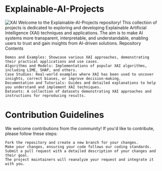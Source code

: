 # Explainable-AI-Projects

![XAI](https://www.datanami.com/wp-content/uploads/2020/01/explainable_AI_shutterstock_-BAIVECTOR.jpg)
Welcome to the Explainable-AI-Projects repository! This collection of projects is dedicated to exploring and developing Explainable Artificial Intelligence (XAI) techniques and applications. The aim is to make AI systems more transparent, interpretable, and understandable, enabling users to trust and gain insights from AI-driven solutions.
Repository Contents

    Demos and Examples: Showcase various XAI approaches, demonstrating their practical applications and use cases.
    Algorithms and Models: Implementations of popular XAI algorithms, including LIME, SHAP, and others.
    Case Studies: Real-world examples where XAI has been used to uncover insights, correct biases, or improve decision-making.
    Documentation and Tutorials: Guides and detailed explanations to help you understand and implement XAI techniques.
    Datasets: A collection of datasets demonstrating XAI approaches and instructions for reproducing results.

# Contribution Guidelines

We welcome contributions from the community! If you'd like to contribute, please follow these steps:

    Fork the repository and create a new branch for your changes.
    Make your changes, ensuring your code follows our coding standards.
    Submit a pull request with a detailed description of your changes and their goal.
    The project maintainers will reanalyze your request and integrate it with you.
